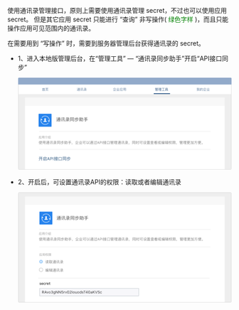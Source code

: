使用通讯录管理接口，原则上需要使用通讯录管理 secret，不过也可以使用应用 secret。
但是其它应用 secret 只能进行 “查询” 非写操作( <span style="color: green">绿色字样</span> )，而且只能操作应用可见范围内的通讯录。

在需要用到 “写操作” 时，需要到服务器管理后台获得通讯录的 secret。

- 1、进入本地版管理后台，在“管理工具” — “通讯录同步助手”开启“API接口同步”

    ![开启“API接口同步”](./../images/ContactsAPISyncHelper.png "开启“API接口同步”")

- 2、开启后，可设置通讯录API的权限：读取或者编辑通讯录

    ![服务端配置](./../images/ContactsSyncHelper.png "服务端配置")